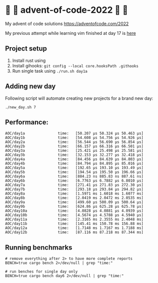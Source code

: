 #  🎅 🎄 advent-of-code-2022 🎅 🎄 

My advent of code solutions https://adventofcode.com/2022

My previous attempt while learning vim finished at day 17 is [here](https://github.com/FlakM/aoc2021)

## Project setup

1. Install rust using
2. Install gihooks: `git config --local core.hooksPath .githooks`
3. Run single task using `./run.sh day1a`


## Adding new day

Following script will automate creating new projects for a brand new
day:

```shell
./new_day.sh 7
```


## Performance:

```
AOC/day1a               time:   [50.207 µs 50.324 µs 50.463 µs]
AOC/day1b               time:   [54.608 µs 54.756 µs 54.926 µs]
AOC/day2a               time:   [56.544 µs 56.690 µs 56.854 µs]
AOC/day2b               time:   [66.157 µs 66.316 µs 66.501 µs]
AOC/day3a               time:   [25.421 µs 25.498 µs 25.581 µs]
AOC/day3b               time:   [32.153 µs 32.277 µs 32.418 µs]
AOC/day4a               time:   [84.456 µs 84.639 µs 84.803 µs]
AOC/day4b               time:   [84.794 µs 84.895 µs 85.016 µs]
AOC/day5a               time:   [192.65 µs 193.10 µs 193.49 µs]
AOC/day5b               time:   [194.54 µs 195.50 µs 196.66 µs]
AOC/day6a               time:   [884.23 ns 885.83 ns 887.61 ns]
AOC/day6b               time:   [6.7763 µs 6.7882 µs 6.8010 µs]
AOC/day7a               time:   [271.41 µs 271.83 µs 272.30 µs]
AOC/day7b               time:   [293.18 µs 293.84 µs 294.82 µs]
AOC/day8a               time:   [1.5971 ms 1.6018 ms 1.6077 ms]
AOC/day8b               time:   [2.0419 ms 2.0472 ms 2.0535 ms]
AOC/day9a               time:   [499.60 µs 500.09 µs 500.64 µs]
AOC/day9b               time:   [624.86 µs 625.28 µs 625.78 µs]
AOC/day10a              time:   [4.0828 µs 4.0881 µs 4.0939 µs]
AOC/day10b              time:   [4.5674 µs 4.5788 µs 4.5940 µs]
AOC/day11a              time:   [2.3165 ms 2.3555 ms 2.4048 ms]
AOC/day11b              time:   [145.41 ms 150.78 ms 156.88 ms]
AOC/day12a              time:   [1.7148 ms 1.7167 ms 1.7188 ms]
AOC/day12b              time:   [87.116 ms 87.218 ms 87.344 ms]
```

## Running benchmarks


```shell
# remove everything after 2> to have more complete reports
BENCH=true cargo bench 2>/dev/null | grep "time:"

# run benches for single day only
BENCH=true cargo bench day6 2>/dev/null | grep "time:"
```
